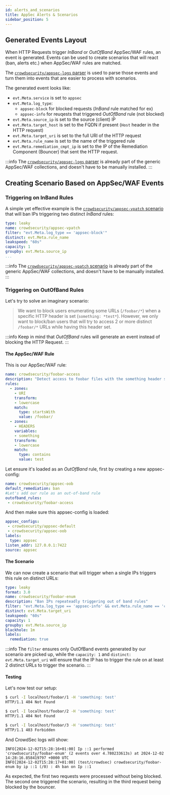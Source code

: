 ```yaml
---
id: alerts_and_scenarios
title: AppSec Alerts & Scenarios
sidebar_position: 5
---
```


## Generated Events Layout

When HTTP Requests trigger _InBand_ or _OutOfBand_ AppSec/WAF rules, an event is generated. Events can be used to create scenarios that will react (ban, alerts etc.) when AppSec/WAF rules are matched. 

The [`crowdsecurity/appsec-logs` parser](https://app.crowdsec.net/hub/author/crowdsecurity/configurations/appsec-logs) is used to parse those events and turn them into events that are easier to process with scenarios. 


The generated event looks like:

 - `evt.Meta.service` is set to `appsec`
 - `evt.Meta.log_type`:
    - `appsec-block` for blocked requests (_InBand_ rule matched for ex)
    - `appsec-info` for reuqests that triggered _OutOfBand_ rule (not blocked)
 - `evt.Meta.source_ip` is set to the source (client) IP
 - `evt.Meta.target_host` is set to the FQDN if present (`Host` header in the HTTP request)
 - `evt.Meta.target_uri` is set to the full URI of the HTTP request
 - `evt.Meta.rule_name` is set to the name of the triggered rule
 - `evt.Meta.remediation_cmpt_ip` is set to the IP of the Remediation Component (Bouncer) that sent the HTTP request.

:::info
The [`crowdsecurity/appsec-logs` parser](https://app.crowdsec.net/hub/author/crowdsecurity/configurations/appsec-logs) is already part of the generic AppSec/WAF collections, and doesn't have to be manually installed.
:::


## Creating Scenario Based on AppSec/WAF Events

### Triggering on InBand Rules

A simple yet effective example is the [`crowdsecurity/appsec-vpatch` scenario](https://app.crowdsec.net/hub/author/crowdsecurity/configurations/appsec-vpatch) that will ban IPs triggering two distinct _InBand_ rules:

```yaml title="/etc/crowdsec/scenarios/appsec-vpatch.yaml"
type: leaky
name: crowdsecurity/appsec-vpatch
filter: "evt.Meta.log_type == 'appsec-block'"
distinct: evt.Meta.rule_name
leakspeed: "60s"
capacity: 1
groupby: evt.Meta.source_ip
...
```

:::info
The [`crowdsecurity/appsec-vpatch` scenario](https://app.crowdsec.net/hub/author/crowdsecurity/configurations/appsec-vpatch) is already part of the generic AppSec/WAF collections, and doesn't have to be manually installed.
:::

### Triggering on OutOfBand Rules

Let's try to solve an imaginary scenario:

> We want to block users enumerating some URLs (`/foobar/*`) when a specific HTTP header is set (`something: *test*`). However, we only want to block/ban users that will try to access 2 or more distinct `/foobar/*` URLs while having this header set.

:::info
Keep in mind that _OutOfBand_ rules will  generate an event instead of blocking the HTTP Request.
:::

#### The AppSec/WAF Rule

This is our AppSec/WAF rule: 

```yaml title="/etc/crowdsec/appsec-rules/foobar-access.yaml"
name: crowdsecurity/foobar-access
description: "Detect access to foobar files with the something header set"
rules:
  - zones:
    - URI
    transform:
    - lowercase
    match:
      type: startsWith
      value: /foobar/
  - zones:
    - HEADERS
    variables:
    - something
    transform:
    - lowercase
    match:
      type: contains
      value: test
```

Let ensure it's loaded as an _OutOfBand_ rule, first by creating a new appsec-config:

```yaml title="/etc/crowdsec/appsec-configs/appsec-oob.yaml"
name: crowdsecurity/appsec-oob
default_remediation: ban
#Let's add our rule as an out-of-band rule
outofband_rules:
 - crowdsecurity/foobar-access
```

And then make sure this appsec-config is loaded:

```yaml title="/etc/crowdsec/acquis.d/appsec.yaml"
appsec_configs:
 - crowdsecurity/appsec-default
 - crowdsecurity/appsec-oob
labels:
  type: appsec
listen_addr: 127.0.0.1:7422
source: appsec
```

#### The Scenario

We can now create a scenario that will trigger when a single IPs triggers this rule on distinct URLs:

```yaml title="/etc/crowdsec/scenarios/foobar-enum.yaml"
type: leaky
format: 3.0
name: crowdsecurity/foobar-enum
description: "Ban IPs repeateadly triggering out of band rules"
filter: "evt.Meta.log_type == 'appsec-info' && evt.Meta.rule_name == 'crowdsecurity/foobar-access'"
distinct: evt.Meta.target_uri
leakspeed: "60s"
capacity: 1
groupby: evt.Meta.source_ip
blackhole: 1m
labels:
  remediation: true
```

:::info
The `filter` ensures only OutOfBand events generated by our scenario are picked up, while the `capacity: 1` and `distinct: evt.Meta.target_uri` will ensure that the IP has to trigger the rule on at least 2 distinct URLs to trigger the scenario.
:::

#### Testing

Let's now test our setup:

```bash
$ curl -I localhost/foobar/1 -H 'something: test'
HTTP/1.1 404 Not Found

$ curl -I localhost/foobar/2 -H 'something: test'
HTTP/1.1 404 Not Found

$ curl -I localhost/foobar/3 -H 'something: test'
HTTP/1.1 403 Forbidden
```

And CrowdSec logs will show:

```
INFO[2024-12-02T15:28:16+01:00] Ip ::1 performed 'crowdsecurity/foobar-enum' (2 events over 4.780233613s) at 2024-12-02 14:28:16.858419797 +0000 UTC 
INFO[2024-12-02T15:28:17+01:00] (test/crowdsec) crowdsecurity/foobar-enum by ip ::1 (/0) : 4h ban on Ip ::1 
```

As expected, the first two requests were processed without being blocked. The second one triggered the scenario, resulting in the third request being blocked by the bouncer.
